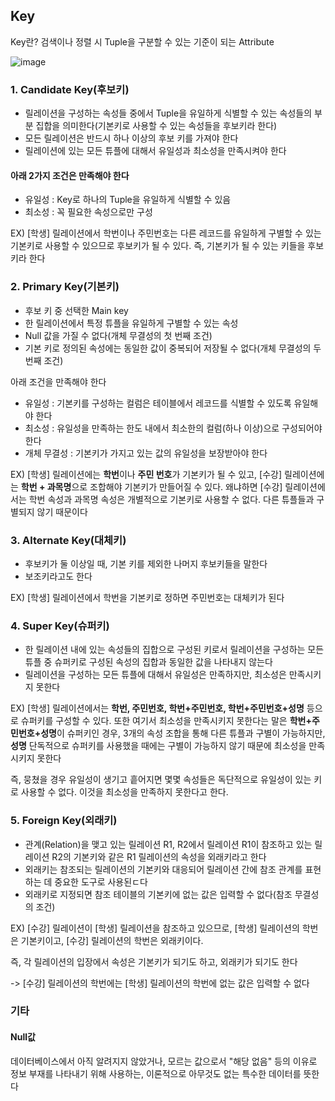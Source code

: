 ## Key

Key란? 검색이나 정렬 시 Tuple을 구분할 수 있는 기준이 되는 Attribute

![image](https://user-images.githubusercontent.com/67304980/131780448-1315b894-e1df-4332-ba39-81bba94e13bc.png)

### 1. Candidate Key(후보키)
- 릴레이션을 구성하는 속성들 중에서 Tuple을 유일하게 식별할 수 있는 속성들의 부분 집합을 의미한다(기본키로 사용할 수 있는
속성들을 후보키라 한다)
- 모든 릴레이션은 반드시 하나 이상의 후보 키를 가져야 한다
- 릴레이션에 있는 모든 튜플에 대해서 유일성과 최소성을 만족시켜야 한다

#### 아래 2가지 조건은 만족해야 한다
- 유일성 : Key로 하나의 Tuple을 유일하게 식별할 수 있음
- 최소성 : 꼭 필요한 속성으로만 구성

EX)
[학생] 릴레이션에서 학번이나 주민번호는 다른 레코드를 유일하게 구별할 수 있는 기본키로 사용할 수 있으므로 후보키가 될 수 있다.
즉, 기본키가 될 수 있는 키들을 후보키라 한다

### 2. Primary Key(기본키)
- 후보 키 중 선택한 Main key
- 한 릴레이션에서 특정 튜플을 유일하게 구별할 수 있는 속성
- Null 값을 가질 수 없다(개체 무결성의 첫 번째 조건)
- 기본 키로 정의된 속성에는 동일한 값이 중복되어 저장될 수 없다(개체 무결성의 두번째 조건)

아래 조건을 만족해야 한다
- 유일성 : 기본키를 구성하는 컬럼은 테이블에서 레코드를 식별할 수 있도록 유일해야 한다
- 최소성 : 유일성을 만족하는 한도 내에서 최소한의 컬럼(하나 이상)으로 구성되어야 한다
- 개체 무결성 : 기본키가 가지고 있는 값의 유일성을 보장받아야 한다

EX)
[학생] 릴레이션에는 **학번**이나 **주민 번호**가 기본키가 될 수 있고, [수강] 릴레이션에는 **학번 + 과목명**으로 조합해야
기본키가 만들어질 수 있다. 왜냐하면 [수강] 릴레이션에서는 학번 속성과 과목명 속성은 개별적으로 기본키로 사용할 수 없다.
다른 튜플들과 구별되지 않기 때문이다

### 3. Alternate Key(대체키)
- 후보키가 둘 이상일 때, 기본 키를 제외한 나머지 후보키들을 말한다
- 보조키라고도 한다

EX)
[학생] 릴레이션에서 학번을 기본키로 정하면 주민번호는 대체키가 된다

### 4. Super Key(슈퍼키)
- 한 릴레이션 내에 있는 속성들의 집합으로 구성된 키로서 릴레이션을 구성하는 모든 튜플 중 슈퍼키로 구성된 속성의 집합과 동일한
값을 나타내지 않는다
- 릴레이션을 구성하는 모든 튜플에 대해서 유일성은 만족하지만, 최소성은 만족시키지 못한다

EX)
[학생] 릴레이션에서는 **학번, 주민번호, 학번+주민번호, 학번+주민번호+성명** 등으로 슈퍼키를 구성할 수 있다. 또한 여기서
최소성을 만족시키지 못한다는 말은 **학번+주민번호+성명**이 슈퍼키인 경우, 3개의 속성 조합을 통해 다른 튜플과 구별이 가능하지만,
**성명** 단독적으로 슈퍼키를 사용했을 때에는 구별이 가능하지 않기 때문에 최소성을 만족시키지 못한다

즉, 뭉쳤을 경우 유일성이 생기고 흩어지면 몇몇 속성들은 독단적으로 유일성이 있는 키로 사용할 수 없다. 이것을 최소성을 만족하지
못한다고 한다.

### 5. Foreign Key(외래키)
- 관계(Relation)을 맺고 있는 릴레이션 R1, R2에서 릴레이션 R1이 참조하고 있는 릴레이션 R2의 기본키와 같은 R1 릴레이션의
속성을 외래키라고 한다
- 외래키는 참조되는 릴레이션의 기본키와 대응되어 릴레이션 간에 참조 관계를 표현하는 데 중요한 도구로 사용된ㄷ다
- 외래키로 지정되면 참조 테이블의 기본키에 없는 값은 입력할 수 없다(참조 무결성의 조건)

EX)
[수강] 릴레이션이 [학생] 릴레이션을 참조하고 있으므로, [학생] 릴레이션의 학번은 기본키이고, [수강] 릴레이션의 학번은
외래키이다.

즉, 각 릴레이션의 입장에서 속성은 기본키가 되기도 하고, 외래키가 되기도 한다

-> [수강] 릴레이션의 학번에는 [학생] 릴레이션의 학번에 없는 값은 입력할 수 없다

### 기타

#### Null값

데이터베이스에서 아직 알려지지 않았거나, 모르는 값으로서 "해당 없음" 등의 이유로 정보 부재를 나타내기 위해 사용하는,
이론적으로 아무것도 없는 특수한 데이터를 뜻한다























